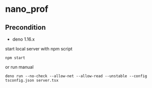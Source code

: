 # nano_prof

## Precondition

- deno 1.16.x

start local server with npm script

```
npm start
```

or run manual

```
deno run --no-check --allow-net --allow-read --unstable --config tsconfig.json server.tsx
```
